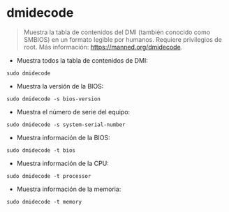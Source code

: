 # dmidecode

> Muestra la tabla de contenidos del DMI (también conocido como SMBIOS) en un formato legible por humanos.
> Requiere privilegios de root.
> Más información: <https://manned.org/dmidecode>.

- Muestra todos la tabla de contenidos de DMI:

`sudo dmidecode`

- Muestra la versión de la BIOS:

`sudo dmidecode -s bios-version`

- Muestra el número de serie del equipo:

`sudo dmidecode -s system-serial-number`

- Muestra información de la BIOS:

`sudo dmidecode -t bios`

- Muestra información de la CPU:

`sudo dmidecode -t processor`

- Muestra información de la memoria:

`sudo dmidecode -t memory`
